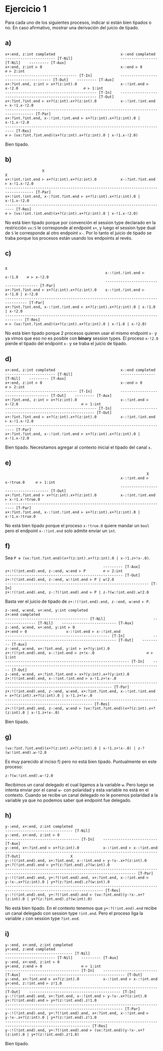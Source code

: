 # Ejercicio 1

Para cada uno de los siguientes procesos, indicar si están bien tipados o no. En caso afirmativo, mostrar una derivación del juicio de tipado.

## a)

```
x+:end, z:int completed                              x-:end completed
----------------------- [T-Nil]                      ----------------- [T-Nil]    --------- [T-Aux]
x+:end, z:int ⊢ 0                                    x-:end ⊢ 0                   ∅ ⊢ 2:int
--------------------------------- [T-In]             -------------------------------------- [T-Out]    --------- [T-Aux]
x+:?int.end, z:int ⊢ x+?(z:int).0                    x-:!int.end ⊢ x-!2.0                              ∅ ⊢ 1:int
------------------------------------------ [T-In]    ----------------------------------------------------------- [T-Out]
x+:?int.?int.end ⊢ x+?(z:int).x+?(z:int).0           x-:!int.!int.end ⊢ x-!1.x-!2.0
----------------------------------------------------------------------------------- [T-Par]
x+:?int.?int.end, x-:!int.!int.end ⊢ x+?(z:int).x+?(z:int).0 | x-!1.x-!2.0
-------------------------------------------------------------------------- [T-Res]
∅ ⊢ (νx:?int.?int.end)(x+?(z:int).x+?(z:int).0 | x-!1.x-!2.0)
```

Bien tipado.

## b)


```
                 X                                                    X
x+:!int.!int.end ⊢ x+?(z:int).x+?(z:int).0           x-:?int.?int.end ⊢ x-!1.x-!2.0
----------------------------------------------------------------------------------- [T-Par]
x+:!int.!int.end, x-:?int.?int.end ⊢ x+?(z:int).x+?(z:int).0 | x-!1.x-!2.0
-------------------------------------------------------------------------- [T-Res]
∅ ⊢ (νx:!int.!int.end)(x+?(z:int).x+?(z:int).0 | x-!1.x-!2.0)
```

No está bien tipado porque por convención el session type declarado en la restricción `νx:S` le corresponde al endpoint `x+`, y luego el session type dual de `S` le corresponde al otro endpoint `x-`. Por lo tanto el juicio de tipado se traba porque los procesos están usando los endpoints al revés.

## c)

```
                                                                             X
                                              x-:!int.!int.end ⊢ x-!1.0    ∅ ⊢ x-!2.0
                                              --------------------------------------- [T-Par]
x+:?int.?int.end ⊢ x+?(z:int).x+?(z:int).0    x-:!int.!int.end ⊢ x-!1.0 | x-!2.0
-------------------------------------------------------------------------------- [T-Par]
x+:?int.?int.end, x-:!int.!int.end ⊢ x+?(z:int).x+?(z:int).0 | x-!1.0 | x-!2.0
------------------------------------------------------------------------------ [T-Res]
∅ ⊢ (νx:?int.?int.end)(x+?(z:int).x+?(z:int).0 | x-!1.0 | x-!2.0)
```

No está bien tipado porque 2 procesos quieren usar el mismo endpoint `x-` y ya vimos que eso no es posible con **binary** session types. El proceso `x-!2.0` pierde el tipado del endpoint `x-` y se traba el juicio de tipado.

## d)

```
x+:end, z:int completed                              x-:end completed
----------------------- [T-Nil]                      ---------------- [T-Nil]    --------- [T-Aux]
x+:end, z:int ⊢ 0                                    x-:end ⊢ 0                  ∅ ⊢ 2:int
--------------------------------- [T-In]             ------------------------------------- [T-Out]    --------- [T-Aux]
x+:?int.end, z:int ⊢ x+?(z:int).0                    x-:!int.end ⊢ x-!2.0                             ∅ ⊢ 1:int
------------------------------------------ [T-In]    ---------------------------------------------------------- [T-Out]
x+:?int.?int.end ⊢ x+?(z:int).x+?(z:int).0           x-:!int.!int.end ⊢ x-!1.x-!2.0
-------------------------------------------------------------------------- [T-Par]
x+:?int.?int.end, x-:!int.!int.end ⊢ x+?(z:int).x+?(z:int).0 | x-!1.x-!2.0
```

Bien tipado. Necesitamos agregar al contexto inicial el tipado del canal `x`.

## e)

```
                                                                 X
                                                     x-:!int.end ⊢ x-!true.0     ∅ ⊢ 1:int
                                                     ------------------------------------- [T-Out]
x+:?int.?int.end ⊢ x+?(z:int).x+?(z:int).0           x-:!int.!int.end ⊢ x-!1.x-!true.0
-------------------------------------------------------------------------- [T-Par]
x+:?int.?int.end, x-:!int.!int.end ⊢ x+?(z:int).x+?(z:int).0 | x-!1.x-!true.0
```

No está bien tipado porque el proceso `x-!true.0` quiere mandar un `bool` pero el endpoint `x-:!int.end` solo admite enviar un `int`.

## f)

Sea `P ≡ (νx:?int.?int.end)(x+?(z:int).x+?(z:int).0 | x-!1.z+!x-.0)`.

```
                                             --------- [T-Aux]
z+:!(!int.end).end, z-:end, w:end ⊢ P        ∅ ⊢ 2:int
------------------------------------------------------ [T-Out]
z+:!(!int.end).end, z-:end, w:!int.end ⊢ P | w!2.0
------------------------------------------------------------------ [T-In]
z+:!(!int.end).end, z-:?(!int.end).end ⊢ P | z-?(w:!int.end).w!2.0
```

Basta ver el juicio de tipado de `z+:!(!int.end).end, z-:end, w:end ⊢ P`.

```
z-:end, w:end, x+:end, y:int completed                              z+:end completed
-------------------------------------- [T-Nil]                      ---------------- [T-Nil]    ------------------------- [T-Aux]
z-:end, w:end, x+:end, y:int ⊢ 0                                    z+:end ⊢ 0                  x-:!int.end ⊢ x-:!int.end
------------------------------------------------ [T-In]             ----------------------------------------------------- [T-Out]    --------- [T-Aux]
z-:end, w:end, x+:?int.end, y:int ⊢ x+?(y:int).0                    z+:!(!int.end).end, x-:!int.end ⊢ z+!x-.0                        ∅ ⊢ 1:int
--------------------------------------------------------- [T-In]    -------------------------------------------------------------------------- [T-Out]
z-:end, w:end, x+:?int.?int.end ⊢ x+?(y:int).x+?(y:int).0           z+:!(!int.end).end, x-:!int.!int.end ⊢ x-!1.z+!x-.0
----------------------------------------------------------------------------------------------------------------------- [T-Par]
z+:!(!int.end).end, z-:end, w:end, x+:?int.?int.end, x-:!int.!int.end ⊢ x+?(z:int).x+?(z:int).0 | x-!1.z+!x-.0
-------------------------------------------------------------------------------------------------------------- [T-Res]
z+:!(!int.end).end, z-:end, w:end ⊢ (νx:?int.?int.end)(x+?(z:int).x+?(z:int).0 | x-!1.z+!x-.0)
```

Bien tipado.

## g)

```
(νx:?int.?int.end)(x+?(z:int).x+?(z:int).0 | x-!1.z+!x-.0) | z-?(w:!int.end).w-!2.0
```

Es muy parecido al inciso f) pero no está bien tipado. Puntualmente en este proceso:

```
z-?(w:!int.end).w-!2.0
```

Recibimos un canal delegado el cual ligamos a la variable `w`. Pero luego se intenta enviar por el canal `w-` con polaridad y esta variable no está en el contexto. Cuando se recibe un canal delegado no le ponemos polaridad a la variable ya que no podemos saber qué endpoint fue delegado.

## h)

```
y-:end, x+:end, z:int completed
------------------------------- [T-Nil]
y-:end, x+:end, z:int ⊢ 0
---------------------------------- [T-In]    ------------------------- [T-Aux]
y-:end, x+:?int.end ⊢ x+?(z:int).0           x-:!int.end ⊢ x-:!int.end
---------------------------------------------------------------------- [T-Out]                       X
y-:!(!int.end).end, x+:?int.end, x-:!int.end ⊢ y-!x-.x+?(z:int).0                 y+:?(!int.end).end ⊢ y+?(z:?int.end).z?(w:int).0
---------------------------------------------------------------------------------------------------------------------------------- [T-Par]
y-:!(!int.end).end, y+:?(!int.end).end, x+:?int.end, x-:!int.end ⊢ y-!x-.x+?(z:int).0 | y+?(z:?int.end).z?(w:int).0
------------------------------------------------------------------------------------------------------------------- [T-Res]
y-:!(!int.end).end, y+:?(!int.end).end ⊢ (νx:?int.end)(y-!x-.x+?(z:int).0 | y+?(z:?int.end).z?(w:int).0)
```

No está bien tipado. En el contexto tenemos que `y+:?(!int.end).end` recibe un canal delegado con session type `!int.end`. Pero el proceso liga la variable `z` con session type `?int.end`.

## i)

```
y-:end, x+:end, z:int completed                                                   y+:end, z:end completed
------------------------------- [T-Nil]                                           ----------------------- [T-Nil]    --------- [T-Aux]
y-:end, x+:end, z:int ⊢ 0                                                         y+:end, z:end ⊢ 0                  ∅ ⊢ 1:int
---------------------------------- [T-In]    ------------------------- [T-Aux]    -------------------------------------------- [T-Out]
y-:end, x+:?int.end ⊢ x+?(z:int).0           x-:!int.end ⊢ x-:!int.end            y+:end, z:!int.end ⊢ z!1.0
---------------------------------------------------------------------- [T-Out]    ------------------------------------------ [T-In]
y-:!(!int.end).end, x+:?int.end, x-:!int.end ⊢ y-!x-.x+?(z:int).0                 y+:?(!int.end).end ⊢ y+?(z:!int.end).z!1.0
---------------------------------------------------------------------------------------------------------------------------- [T-Par]
y-:!(!int.end).end, y+:?(!int.end).end, x+:?int.end, x-:!int.end ⊢ y-!x-.x+?(z:int).0 | y+?(z:!int.end).z!1.0
------------------------------------------------------------------------------------------------------------- [T-Res]
y-:!(!int.end).end, y+:?(!int.end).end ⊢ (νx:?int.end)(y-!x-.x+?(z:int).0 | y+?(z:!int.end).z!1.0)
```

Bien tipado.
